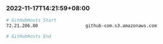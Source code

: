 
###  2022-11-17T14:21:59+08:00
```bash
# GitHubHosts Start
72.21.206.80                  github-com.s3.amazonaws.com

# GitHubHosts End

```


